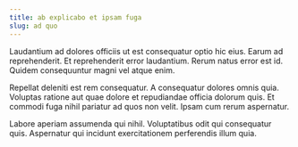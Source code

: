 ```yaml
---
title: ab explicabo et ipsam fuga
slug: ad quo
---
```


Laudantium ad dolores officiis ut est consequatur optio hic eius. Earum ad reprehenderit. Et reprehenderit error laudantium. Rerum natus error est id. Quidem consequuntur magni vel atque enim.

Repellat deleniti est rem consequatur. A consequatur dolores omnis quia. Voluptas ratione aut quae dolore et repudiandae officia dolorum quis. Et commodi fuga nihil pariatur ad quos non velit. Ipsam cum rerum aspernatur.

Labore aperiam assumenda qui nihil. Voluptatibus odit qui consequatur quis. Aspernatur qui incidunt exercitationem perferendis illum quia.
